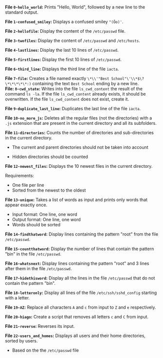 **File `0-hello_world`:** Prints "Hello, World", followed by a new line to the standard output.  

**File `1-confused_smiley`:** Displays a confused smiley `"(Ôo)'`.  

**File `2-hellofile`:** Display the content of the `/etc/passwd` file.  

**File `3-twofiles`:** Display the content of `/etc/passwd` and `/etc/hosts`.  

**File `4-lastlines`:** Display the last 10 lines of `/etc/passwd`.  

**File `5-firstlines`:** Display the first 10 lines of `/etc/passwd`.  

**File `6-third_line`:** Displays the third line of the file `iacta`.  

**File  `7-file`:** Creates a file named exactly `\*\\'"Best School"\'\\*$\?\*\*\*\*\*:)` containing the text `Best School` ending by a new line.  
**File:  `8-cwd_state`:** Writes into the file `ls_cwd_content` the result of the command `ls -la`. If the file `ls_cwd_content` already exists, it should be overwritten. If the file `ls_cwd_content` does not exist, create it.  

**File `9-duplicate_last_line`:** Duplicates the last line of the file `iacta`.  

**File `10-no_more_js`:** Deletes all the regular files (not the directories) with a  `.js`  extension that are present in the current directory and all its subfolders.  

**File `11-directories`:** Counts the number of directories and sub-directories in the current directory.

-   The current and parent directories should not be taken into account  
    
-   Hidden directories should be counted

**File `12-newest_files`:** Displays the 10 newest files in the current directory.

Requirements:

-   One file per line
-   Sorted from the newest to the oldest

**File `13-unique`:** Takes a list of words as input and prints only words that appear exactly once.

-   Input format: One line, one word
-   Output format: One line, one word
-   Words should be sorted

**File `14-findthatword`:** Display lines containing the pattern "root" from the file `/etc/passwd`.  

**File `15-countthatword`:** Display the number of lines that contain the pattern "bin" in the file `/etc/passwd`.  

**File `16-whatsnext`:** Display lines containing the pattern "root" and 3 lines after them in the file `/etc/passwd`.  

**File `17-hidethisword`:** Display all the lines in the file `/etc/passwd` that do not contain the pattern "bin".  

**File `18-letteronly`:** Display all lines of the file `/etc/ssh/sshd_config` starting with a letter.  

**File `19-AZ`:** Replace all characters `A` and `c` from input to `Z` and `e` respectively.

**File `20-hiago`:** Create a script that removes all letters `c` and `C` from input.

**File `21-reverse`:** Reverses its input.  

**File `22-users_and_homes`:** Displays all users and their home directories, sorted by users.

-   Based on the the  `/etc/passwd`  file
